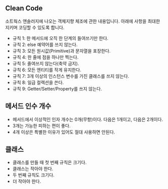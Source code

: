 ## Clean Code

소트웍스 앤솔러지에 나오는 객체지향 체조에 관한 내용입니다.
아래에 사항을 최대한 지키며 코딩할 수 있도록 합니다.

- 규칙 1: 한 메서드에 오직 한 단계의 들여쓰기만 한다.
- 규칙 2: else 예약어를 쓰지 않는다.
- 규칙 3: 모든 원시값(Primitive)과 문자열을 포장한다.
- 규칙 4: 한 줄에 점을 하나만 찍는다.
- 규칙 5: 줄여쓰지 않는다(축약 금지).
- 규칙 6: 모든 엔티티를 작게 유지한다.
- 규칙 7: 3개 이상의 인스턴스 변수를 가진 클래스를 쓰지 않는다.
- 규칙 8: 일급 컬렉션을 쓴다.
- 규칙 9: Getter/Setter/Property를 쓰지 않는다.

## 메서드 인수 개수 

- 메서드에서 이상적인 인자 개수는 0개(무항)이다. 다음은 1개이고, 다음은 2개이다.
- 3개는 가능한 피하는 편이 좋다.
- 4개 이상은 특별한 이유가 있어도 절대 사용하면 안된다.

## 클래스

- 클래스를 만들 때 첫 번째 규칙은 크기다.
- 클래스는 작아야 한다.
- 두 번째 규칙도 크기다.
- 더 작아야 한다.